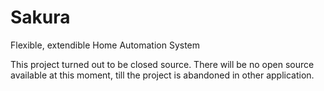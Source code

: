 # Sakura
Flexible, extendible Home Automation System

This project turned out to be closed source. There will be no open source available at this moment, till the project is abandoned in other application.